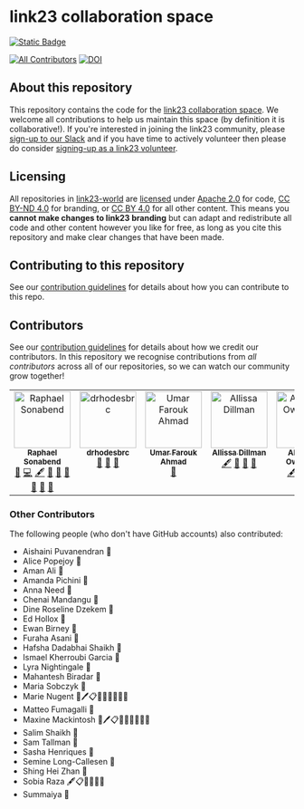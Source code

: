# link23 collaboration space

[![Static Badge](https://img.shields.io/badge/link23_Tool-Stable-purple?style=plastic&label=link23%20Tool&color=%23005eb8)](https://link23-world.github.io/collabspace/)

[![All Contributors](https://img.shields.io/github/all-contributors/link23-world/collabspace?color=ee8449&style=flat-square)](#contributors)
[![DOI](https://zenodo.org/badge/697706298.svg)](https://zenodo.org/doi/10.5281/zenodo.10013579)

## About this repository

This repository contains the code for the [link23 collaboration space](https://link23-world.github.io/collabspace/).
We welcome all contributions to help us maintain this space (by definition it is collaborative!).
If you're interested in joining the link23 community, please [sign-up to our Slack](https://link23-world.github.io/collabspace/slack) and if you have time to actively volunteer then please do consider [signing-up as a link23 volunteer](https://link23-world.github.io/collabspace/becomeavolunteer).


## Licensing

All repositories in [link23-world](https://github.com/link23-world) are [licensed](/LICENSE.md) under [Apache 2.0](https://www.apache.org/licenses/LICENSE-2.0) for code, [CC BY-ND 4.0](https://creativecommons.org/licenses/by-nd/4.0/) for branding, or [CC BY 4.0](https://creativecommons.org/licenses/by/4.0/) for all other content.
This means you **cannot make changes to link23 branding** but can adapt and redistribute all code and other content however you like for free, as long as you cite this repository and make clear changes that have been made.

## Contributing to this repository

See our [contribution guidelines](/CONTRIBUTING.md) for details about how you can contribute to this repo.

## Contributors

See our [contribution guidelines](/CONTRIBUTING.md) for details about how we credit our contributors.
In this repository we recognise contributions from *all contributors* across all of our repositories, so we can watch our community grow together!

<!-- ALL-CONTRIBUTORS-LIST:START - Do not remove or modify this section -->
<!-- prettier-ignore-start -->
<!-- markdownlint-disable -->
<table>
  <tbody>
    <tr>
      <td align="center" valign="top" width="14.28%"><a href="https://link23-world.github.io/collabspace/"><img src="https://avatars.githubusercontent.com/u/138118852?v=4?s=100" width="100px;" alt="Raphael Sonabend"/><br /><sub><b>Raphael Sonabend</b></sub></a><br /><a href="#business-RaphaelGEL" title="Business development">💼</a> <a href="#code-RaphaelGEL" title="Code">💻</a> <a href="#content-RaphaelGEL" title="Content">🖋</a> <a href="#ideas-RaphaelGEL" title="Ideas, Planning, & Feedback">🤔</a> <a href="#maintenance-RaphaelGEL" title="Maintenance">🚧</a> <a href="#question-RaphaelGEL" title="Answering Questions">💬</a> <a href="#research-RaphaelGEL" title="Research">🔬</a> <a href="#tool-RaphaelGEL" title="Tools">🔧</a> <a href="#doc-RaphaelGEL" title="Documentation">📖</a></td>
      <td align="center" valign="top" width="14.28%"><a href="https://github.com/drhodesbrc"><img src="https://avatars.githubusercontent.com/u/14894770?v=4?s=100" width="100px;" alt="drhodesbrc"/><br /><sub><b>drhodesbrc</b></sub></a><br /><a href="#review-drhodesbrc" title="Reviewed Pull Requests">👀</a> <a href="#ideas-drhodesbrc" title="Ideas, Planning, & Feedback">🤔</a> <a href="#projectManagement-drhodesbrc" title="Project Management">📆</a></td>
      <td align="center" valign="top" width="14.28%"><a href="https://github.com/pharouknucleus"><img src="https://avatars.githubusercontent.com/u/40836841?v=4?s=100" width="100px;" alt="Umar Farouk Ahmad"/><br /><sub><b>Umar Farouk Ahmad</b></sub></a><br /><a href="#ideas-pharouknucleus" title="Ideas, Planning, & Feedback">🤔</a></td>
      <td align="center" valign="top" width="14.28%"><a href="https://github.com/allissadillman"><img src="https://avatars.githubusercontent.com/u/10225701?v=4?s=100" width="100px;" alt="Allissa Dillman"/><br /><sub><b>Allissa Dillman</b></sub></a><br /><a href="#content-allissadillman" title="Content">🖋</a> <a href="#ideas-allissadillman" title="Ideas, Planning, & Feedback">🤔</a> <a href="#research-allissadillman" title="Research">🔬</a> <a href="#review-allissadillman" title="Reviewed Pull Requests">👀</a></td>
      <td align="center" valign="top" width="14.28%"><a href="https://github.com/owos"><img src="https://avatars.githubusercontent.com/u/48519427?v=4?s=100" width="100px;" alt="Abraham Owodunni"/><br /><sub><b>Abraham Owodunni</b></sub></a><br /><a href="#content-owos" title="Content">🖋</a> <a href="#ideas-owos" title="Ideas, Planning, & Feedback">🤔</a> <a href="#research-owos" title="Research">🔬</a> <a href="#review-owos" title="Reviewed Pull Requests">👀</a></td>
    </tr>
  </tbody>
</table>

<!-- markdownlint-restore -->
<!-- prettier-ignore-end -->

<!-- ALL-CONTRIBUTORS-LIST:END -->

### Other Contributors

The following people (who don't have GitHub accounts) also contributed:

- Aishaini Puvanendran 🤔
- Alice Popejoy 🔧
- Aman Ali 👀
- Amanda Pichini 👀
- Anna Need 👀
- Chenai Mandangu 🤔
- Dine Roseline Dzekem 🤔
- Ed Hollox 👀
- Ewan Birney 🔧
- Furaha Asani 👀
- Hafsha Dadabhai Shaikh 👀
- Ismael Kherroubi Garcia 👀
- Lyra Nightingale 👀
- Mahantesh Biradar 👀
- Maria Sobczyk 🤔
- Marie Nugent 💼🖊️📋🤔🚧📆💬👀📢
- Matteo Fumagalli 🔧
- Maxine Mackintosh 💼🖊️📋🤔🚧📆💬👀📢
- Salim Shaikh 👀
- Sam Tallman 👀
- Sasha Henriques 👀
- Semine Long-Callesen 🔧
- Shing Hei Zhan 🤔
- Sobia Raza 🖋📋🤔🚧📆🔬
- Summaiya 👀
